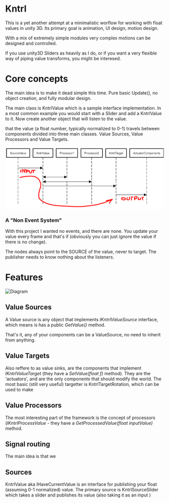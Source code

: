 # Kntrl 

This is a yet another attempt at a minimalistic worflow for working with float values in unity 3D. Its primary goal is animation, UI design, motion design. 

With a mix of extremely simple modules very complex motions can be designed and controlled.

If you use unity3D Sliders as heavily as I do, or if you want a very flexible way of piping value transforms, you might be interesed.


# Core concepts

The main idea is to make it dead simple this time. Pure basic Update(), no object creation, and fully modular design. 

The main class is KntrlValue which is a sample interface implementation. In a most common example you would start with a Slider and add a KntrlValue to it. Now create another object that will listen to the value.


 that the value (a float number, typically normalized to 0-1) travels between components divided into three main classes. Value Sources, Value Processors and Value Targets. 



![](docs/diagram.png "Diagram")


### A "Non Event System"

With this project I wanted no events, and there are none. You update your value every frame and that's if (obviously you can just ignore the value if there is no change).

The nodes always point to the SOURCE of the value, never to target. The publisher needs to know nothing about the listeners. 

# Features


![](docs/kontrold.png "Diagram")
## Value Sources

A Value source is any object that implements *IKntrlValueSource*  interface, 
which means is has a public  *GetValue()* method. 

That's it, any of your components can be a ValueSource, no need to inherit from anything.

## Value Targets

Also reffere to as value sinks, are the components that implement *IKntrlValueTarget* 
(they have a *SetValue(float f)* method). They are the 'actuators', and are the only components that should modify the world. The most basic (still very useful) targetter is KntrlTargetRotation, which can be used to make 

## Value Processors
The most interesting part of the framework is the concept of processors (*IKntrlProcessValue* - they have a *GetProcessedValue(float inputValue)* method.

## Signal routing

The main idea is that we 

## Sources
KntrlValue aka IHaveCurrentValue is an interface for publishing your float (assuming 0-1 normalized) value. 
The primary source is KntrlSourceSlider which takes a slider and publishes its value (also taking it as an input )


